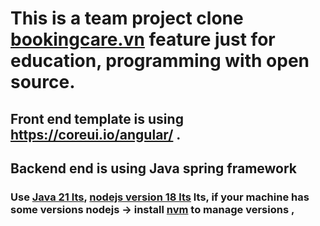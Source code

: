# This is a team project clone [bookingcare.vn](https://bookingcare.vn/) feature just for education, programming with open source.
## Front end template is using https://coreui.io/angular/ .
## Backend end is using Java spring framework
### Use  [Java 21 lts](https://www.oracle.com/java/technologies/downloads/#jdk21-windows), [nodejs version 18 lts](https://nodejs.org/en/download/package-manager) lts, if your machine has some versions nodejs -> install [nvm](https://www.youtube.com/watch?v=ccjKHLyo4lM) to manage versions , 
